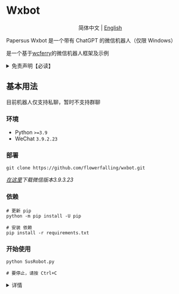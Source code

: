 # Wxbot

<p align="center">
简体中文 | <a href="README.md">English</a>
</p>

Papersus Wxbot 是一个带有 ChatGPT 的微信机器人（仅限 Windows）

是一个基于[wcferry](https://github.com/lich0821/WeChatFerry)的微信机器人框架及示例

<details><summary>免责声明【必读】</summary>

本工具仅供学习和技术研究使用，不得用于任何商业或非法行为，否则后果自负。

本工具的作者不对本工具的安全性、完整性、可靠性、有效性、正确性或适用性做任何明示或暗示的保证，也不对本工具的使用或滥用造成的任何直接或间接的损失、责任、索赔、要求或诉讼承担任何责任。

本工具的作者保留随时修改、更新、删除或终止本工具的权利，无需事先通知或承担任何义务。

本工具的使用者应遵守相关法律法规，尊重微信的版权和隐私，不得侵犯微信或其他第三方的合法权益，不得从事任何违法或不道德的行为。

本工具的使用者在下载、安装、运行或使用本工具时，即表示已阅读并同意本免责声明。如有异议，请立即停止使用本工具，并删除所有相关文件。

</details>

## 基本用法

目前机器人仅支持私聊，暂时不支持群聊

### 环境

- Python `>=3.9`
- WeChat `3.9.2.23`

### 部署

```Shell
git clone https://github.com/flowerfalling/wxbot.git
```

_[在这里](https://github.com/lich0821/WeChatFerry/releases/download/v39.0.12/WeChatSetup-3.9.2.23.exe)下载微信版本3.9.3.23_

### 依赖

```Shell
# 更新 pip
python -m pip install -U pip

# 安装 依赖
pip install -r requirements.txt
```

### 开始使用

```Shell
python SusRobot.py

# 要停止，请按 Ctrl+C
```

<details><summary>详情</summary>

#### 用户命令（你的朋友）

```Text
@菜单  # 获取菜单
@一言  # 得到一个句子
@历史上的今天  # 获取历史上今天的十个事件
@微博/知乎热搜  # 获取微博/知乎十大热搜
@星座运势 xxx  # 获取今天的星座运势
```

```Text
gpt command:
/xxx  # 与 GPT 交谈
/gpt help  # 得到帮助
/gpt start  # 启用 GPT 连续对话
/gpt end  # 禁用 GPT 连续对话
/gpt clear  # 清除当前会话记录
```

```Text
gemini command:
%xxx  # 与 Gemini 交谈
%gemini help  # 得到帮助
%gemini start  # 启用 Gemini 持续对话
%gemini end  # 禁用 Gemini 连续对话
%gemini clear  # 清除当前会话记录
```

#### 管理员命令（您）

目前可以使用以下功能：

- menu
- gpt
- gemini
- hitokoto
- history
- hot_search
- constellation

称其中任意一个为func

```Text
Administrator documentation
  /help  # 得到帮助
  /state  # 查看功能的状态
  /config  # 重新载入配置文件
  /disable|enable name1[,name2[...]] func1[,func2[...]]|all  # 启用|禁用某人对部分|所有功能的权限
  /start|stop func1[,func2[,func3[...]]  # 开始|停止功能
  /admin name  # 转移管理员身份
  /quit  # 退出机器人
```

_Gimini默认不启用，请填写config.yaml中plugins-info-gemini-token后重启（然后enbale）或使用管理员微信发送/config_
</details>
